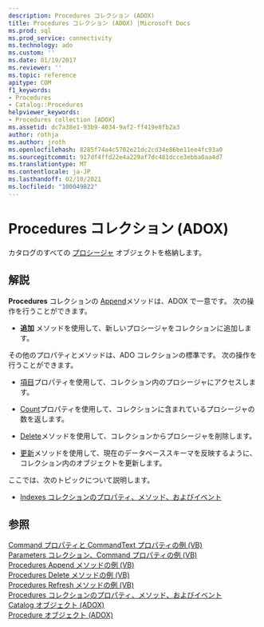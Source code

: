 ```yaml
---
description: Procedures コレクション (ADOX)
title: Procedures コレクション (ADOX) |Microsoft Docs
ms.prod: sql
ms.prod_service: connectivity
ms.technology: ado
ms.custom: ''
ms.date: 01/19/2017
ms.reviewer: ''
ms.topic: reference
apitype: COM
f1_keywords:
- Procedures
- Catalog::Procedures
helpviewer_keywords:
- Procedures collection [ADOX]
ms.assetid: dc7a38e1-93b9-4034-9af2-ff419e8fb2a3
author: rothja
ms.author: jroth
ms.openlocfilehash: 8285f74a4c5702e21dc2cd34e86be11ee4fc93a0
ms.sourcegitcommit: 917df4ffd22e4a229af7dc481dcce3ebba0aa4d7
ms.translationtype: MT
ms.contentlocale: ja-JP
ms.lasthandoff: 02/10/2021
ms.locfileid: "100049822"
---
```

# <a name="procedures-collection-adox"></a>Procedures コレクション (ADOX)
カタログのすべての [プロシージャ](./procedure-object-adox.md) オブジェクトを格納します。  
  
## <a name="remarks"></a>解説  
 **Procedures** コレクションの [Append](./append-method-adox-procedures.md)メソッドは、ADOX で一意です。 次の操作を行うことができます。  
  
-   **追加** メソッドを使用して、新しいプロシージャをコレクションに追加します。  
  
 その他のプロパティとメソッドは、ADO コレクションの標準です。 次の操作を行うことができます。  
  
-   [項目](../ado-api/item-property-ado.md)プロパティを使用して、コレクション内のプロシージャにアクセスします。  
  
-   [Count](../ado-api/count-property-ado.md)プロパティを使用して、コレクションに含まれているプロシージャの数を返します。  
  
-   [Delete](./delete-method-adox-collections.md)メソッドを使用して、コレクションからプロシージャを削除します。  
  
-   [更新](../ado-api/refresh-method-ado.md)メソッドを使用して、現在のデータベーススキーマを反映するように、コレクション内のオブジェクトを更新します。  
  
 ここでは、次のトピックについて説明します。  
  
-   [Indexes コレクションのプロパティ、メソッド、およびイベント](./indexes-collection-properties-methods-and-events.md)  
  
## <a name="see-also"></a>参照  
 [Command プロパティと CommandText プロパティの例 (VB)](./command-and-commandtext-properties-example-vb.md)   
 [Parameters コレクション、Command プロパティの例 (VB)](./parameters-collection-command-property-example-vb.md)   
 [Procedures Append メソッドの例 (VB)](./procedures-append-method-example-vb.md)   
 [Procedures Delete メソッドの例 (VB)](./procedures-delete-method-example-vb.md)   
 [Procedures Refresh メソッドの例 (VB)](./procedures-refresh-method-example-vb.md)   
 [Procedures コレクションのプロパティ、メソッド、およびイベント](./procedures-collection-properties-methods-and-events.md)   
 [Catalog オブジェクト (ADOX)](./catalog-object-adox.md)   
 [Procedure オブジェクト (ADOX)](./procedure-object-adox.md)